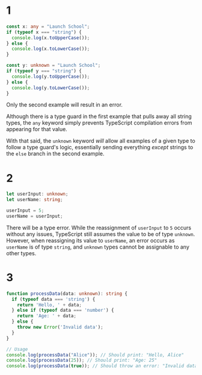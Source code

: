 # 1

```ts
const x: any = "Launch School";
if (typeof x === "string") {
  console.log(x.toUpperCase());
} else {
  console.log(x.toLowerCase());
}
```

```ts
const y: unknown = "Launch School";
if (typeof y === "string") {
  console.log(y.toUpperCase());
} else {
  console.log(y.toLowerCase());
}
```

Only the second example will result in an error.

Although there is a type guard in the first example that pulls away all string types, the `any` keyword simply prevents TypeScript compilation errors from appearing for that value.

With that said, the `unknown` keyword *will* allow all examples of a given type to follow a type guard's logic, essentially sending everything *except* strings to the `else` branch in the second example.

# 2

```ts
let userInput: unknown;
let userName: string;

userInput = 5;
userName = userInput;
```

There will be a type error. While the reassignment of `userInput` to `5` occurs without any issues, TypeScript still assumes the value to be of type `unknown`. However, when reassigning its value to `userName`, an error occurs as `userName` is of type `string`, and `unknown` types cannot be assignable to any other types.

# 3

```ts
function processData(data: unknown): string {
  if (typeof data === 'string') {
    return 'Hello, ' + data;
  } else if (typeof data === 'number') {
    return 'Age: ' + data;
  } else {
    throw new Error('Invalid data');
  }
}

// Usage
console.log(processData("Alice")); // Should print: "Hello, Alice"
console.log(processData(25)); // Should print: "Age: 25"
console.log(processData(true)); // Should throw an error: "Invalid data"
```
